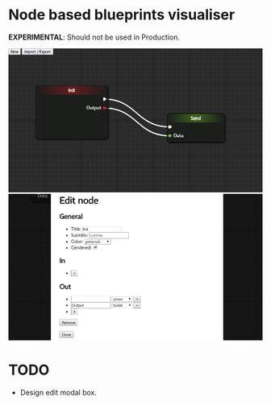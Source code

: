 # Node based blueprints visualiser

**EXPERIMENTAL**: Should not be used in Production.

![](docs/Screenshot_1.png)
![](docs/Screenshot_2.png)

# TODO

- Design edit modal box.
